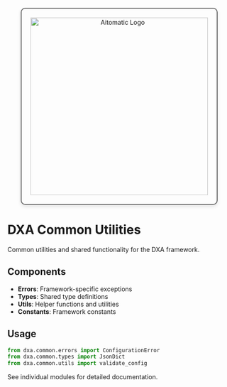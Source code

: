 <!-- markdownlint-disable MD041 -->
<!-- markdownlint-disable MD033 -->
<p align="center">
  <img src="https://cdn.prod.website-files.com/62a10970901ba826988ed5aa/62d942adcae82825089dabdb_aitomatic-logo-black.png" alt="Aitomatic Logo" width="400" style="border: 2px solid #666; border-radius: 10px; padding: 20px; box-shadow: 0 4px 8px rgba(0,0,0,0.1);"/>
</p>

# DXA Common Utilities

Common utilities and shared functionality for the DXA framework.

## Components

- **Errors**: Framework-specific exceptions
- **Types**: Shared type definitions
- **Utils**: Helper functions and utilities
- **Constants**: Framework constants

## Usage

```python
from dxa.common.errors import ConfigurationError
from dxa.common.types import JsonDict
from dxa.common.utils import validate_config
```

See individual modules for detailed documentation.
